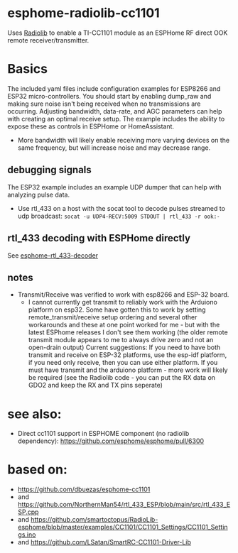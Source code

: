 # esphome-radiolib-cc1101
Uses [Radiolib](https://github.com/jgromes/RadioLib) to enable a TI-CC1101 module as an ESPHome RF direct OOK remote receiver/transmitter.
# Basics
The included yaml files include configuration examples for ESP8266 and ESP32 micro-controllers.  You should start by enabling dump_raw and making sure noise isn't being received when no transmissions are occurring.  Adjusting bandwidth, data-rate, and AGC parameters can help with creating an optimal receive setup.  The example includes the ability to expose these as controls in ESPHome or HomeAssistant.  
- More bandwidth will likely enable receiving more varying devices on the same frequency, but will increase noise and may decrease range.

## debugging signals
The ESP32 example includes an example UDP dumper that can help with analyzing pulse data. 
- Use rtl_433 on a host with the socat tool to decode pulses streamed to udp broadcast:
```socat -u UDP4-RECV:5009 STDOUT | rtl_433 -r ook:-```

## rtl_433 decoding with ESPHome directly
See [esphome-rtl_433-decoder](https://github.com/juanboro/esphome-rtl_433-decoder)

## notes
- Transmit/Receive was verified to work with esp8266 and ESP-32 board.
    - I cannot currently get transmit to reliably work with the Arduiono platform on esp32.  Some have gotten this to work by setting remote_transmit/receive setup ordering and several other workarounds and these at one point worked for me - but with the latest ESPhome releases I don't see them working (the older remote transmit module appears to me to always drive zero and not an open-drain output)  Current suggestions: If you need to have both transmit and receive on ESP-32 platforms, use the esp-idf platform, if you need only receive, then you can use either platform.  If you must have transmit and the arduiono platform - more work will likely be required (see the Radiolib code - you can put the RX data on GDO2 and keep the RX and TX pins seperate)

# see also:
 - Direct cc1101 support in ESPHOME component (no radiolib dependency): https://github.com/esphome/esphome/pull/6300
# based on:
- https://github.com/dbuezas/esphome-cc1101
- and https://github.com/NorthernMan54/rtl_433_ESP/blob/main/src/rtl_433_ESP.cpp
- and https://github.com/smartoctopus/RadioLib-esphome/blob/master/examples/CC1101/CC1101_Settings/CC1101_Settings.ino
- and https://github.com/LSatan/SmartRC-CC1101-Driver-Lib

